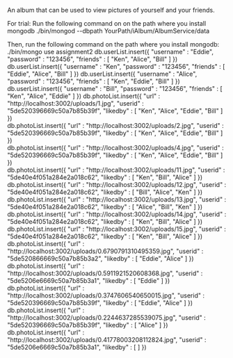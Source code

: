 An album that can be used to view pictures of yourself and your friends.

For trial:
Run the following command on on the path where you install mongodb ./bin/mongod  --dbpath YourPath/iAlbum/AlbumService/data

Then, run the following command on the path where you install mongodb:
./bin/mongo
use assignment2
db.userList.insert({ "username" : "Eddie", "password" : "123456", "friends" : [ "Ken", "Alice", "Bill" ] })
db.userList.insert({ "username" : "Ken", "password" : "123456", "friends" : [ "Eddie", "Alice", "Bill" ] })
db.userList.insert({ "username" : "Alice", "password" : "123456", "friends" : [ "Ken", "Eddie", "Bill" ] })
db.userList.insert({ "username" : "Bill", "password" : "123456", "friends" : [ "Ken", "Alice", "Eddie" ] })
db.photoList.insert({ "url" : "http://localhost:3002/uploads/1.jpg", "userid" : "5de520396669c50a7b85b39f", "likedby" : [ "Ken", "Alice", "Eddie", "Bill" ] })     
db.photoList.insert({ "url" : "http://localhost:3002/uploads/2.jpg", "userid" : "5de520396669c50a7b85b39f", "likedby" : [ "Ken", "Alice", "Eddie", "Bill" ] })     
db.photoList.insert({ "url" : "http://localhost:3002/uploads/4.jpg", "userid" : "5de520396669c50a7b85b39f", "likedby" : [ "Ken", "Alice", "Eddie", "Bill" ] })     
db.photoList.insert({ "url" : "http://localhost:3002/uploads/11.jpg", "userid" : "5de40e4f051a284e2a018c62", "likedby" : [ "Ken", "Bill", "Alice" ] })
db.photoList.insert({ "url" : "http://localhost:3002/uploads/12.jpg", "userid" : "5de40e4f051a284e2a018c62", "likedby" : [ "Bill", "Alice", "Ken" ] })
db.photoList.insert({ "url" : "http://localhost:3002/uploads/13.jpg", "userid" : "5de40e4f051a284e2a018c62", "likedby" : [ "Alice", "Bill", "Ken" ] })
db.photoList.insert({ "url" : "http://localhost:3002/uploads/14.jpg", "userid" : "5de40e4f051a284e2a018c62", "likedby" : [ "Ken", "Bill", "Alice" ] })
db.photoList.insert({ "url" : "http://localhost:3002/uploads/15.jpg", "userid" : "5de40e4f051a284e2a018c62", "likedby" : [ "Ken", "Bill", "Alice" ] })
db.photoList.insert({ "url" : "http://localhost:3002/uploads/0.6790791310495359.jpg", "userid" : "5de520866669c50a7b85b3a2", "likedby" : [ "Eddie", "Alice" ] })   
db.photoList.insert({ "url" : "http://localhost:3002/uploads/0.5911921520608368.jpg", "userid" : "5de5206e6669c50a7b85b3a1", "likedby" : [ "Eddie" ] })
db.photoList.insert({ "url" : "http://localhost:3002/uploads/0.3747606540650015.jpg", "userid" : "5de520396669c50a7b85b39f", "likedby" : [ "Eddie", "Alice" ] })   
db.photoList.insert({ "url" : "http://localhost:3002/uploads/0.2244637285539075.jpg", "userid" : "5de520396669c50a7b85b39f", "likedby" : [ "Alice" ] })
db.photoList.insert({ "url" : "http://localhost:3002/uploads/0.41778003208112824.jpg", "userid" : "5de5206e6669c50a7b85b3a1", "likedby" : [ ] })
